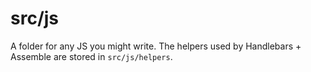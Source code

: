 # src/js

A folder for any JS you might write. The helpers used by Handlebars + Assemble are stored in `src/js/helpers`.

